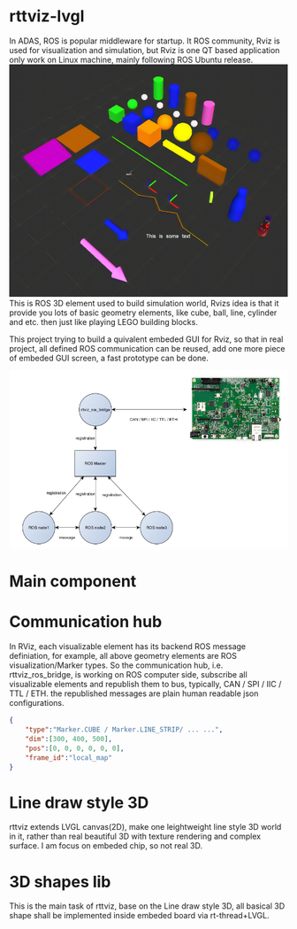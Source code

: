 # rttviz-lvgl

In ADAS, ROS is popular middleware for startup. It ROS community, Rviz is used for visualization and simulation, but Rviz is one QT based application only work on Linux machine, mainly following ROS Ubuntu release.
[![](site/R-C.png)](site/R-C.png)
This is ROS 3D element used to build simulation world, Rvizs idea is that it provide you lots of basic geometry elements, like cube, ball, line, cylinder and etc. then just like playing LEGO building blocks. 

This project trying to build a quivalent embeded GUI for Rviz, so that in real project, all defined ROS communication can be reused, add one more piece of embeded GUI screen, a fast prototype can be done.

[![](figures/Archetecture.png)](figures/Archetecture.png)


# Main component

# Communication hub
In RViz, each visualizable element has its backend ROS message definiation, for example, all above geometry elements are ROS visualization/Marker types.
So the communication hub, i.e. rttviz_ros_bridge, is working on ROS computer side, subscribe all visualizable elements and republish them to bus, typically, CAN / SPI / IIC / TTL / ETH. the republished messages are plain human readable json configurations.

```json
{
	"type":"Marker.CUBE / Marker.LINE_STRIP/ ... ...",
	"dim":[300, 400, 500],
	"pos":[0, 0, 0, 0, 0, 0],
	"frame_id":"local_map"
}
```

# Line draw style 3D
rttviz extends LVGL canvas(2D), make one leightweight line style 3D world in it, rather than real beautiful 3D with texture rendering and complex surface. I am focus on embeded chip, so not real 3D.

# 3D shapes lib
This is the main task of rttviz, base on the Line draw style 3D, all basical 3D shape shall be implemented inside embeded board via rt-thread+LVGL.